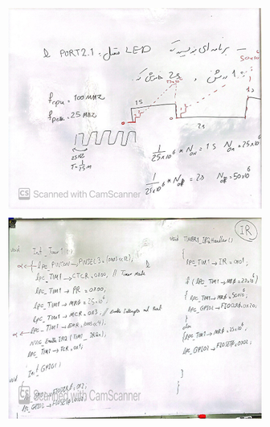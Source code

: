 
<p align="center">
  <img src="Q.jpg"  width="550" height="400">
</p

<p align="center" >
  <img src="code.jpg"  width="550" height="400">
</p
